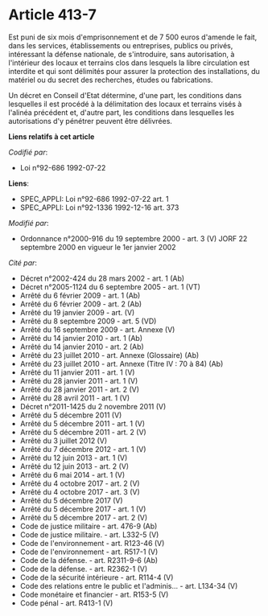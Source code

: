 # Article 413-7

Est puni de six mois d'emprisonnement et de 7 500 euros d'amende le fait, dans les services, établissements ou entreprises,
publics ou privés, intéressant la défense nationale, de s'introduire, sans autorisation, à l'intérieur des locaux et terrains
clos dans lesquels la libre circulation est interdite et qui sont délimités pour assurer la protection des installations, du
matériel ou du secret des recherches, études ou fabrications.

Un décret en Conseil d'Etat détermine, d'une part, les conditions dans lesquelles il est procédé à la délimitation des locaux
et terrains visés à l'alinéa précédent et, d'autre part, les conditions dans lesquelles les autorisations d'y pénétrer
peuvent être délivrées.

**Liens relatifs à cet article**

_Codifié par_:

  - Loi n°92-686 1992-07-22

**Liens**:

  - SPEC_APPLI: Loi n°92-686 1992-07-22 art. 1
  - SPEC_APPLI: Loi n°92-1336 1992-12-16 art. 373

_Modifié par_:

  - Ordonnance n°2000-916 du 19 septembre 2000 - art. 3 (V) JORF 22 septembre 2000 en vigueur le 1er janvier 2002

_Cité par_:

  - Décret n°2002-424 du 28 mars 2002 - art. 1 (Ab)
  - Décret n°2005-1124 du 6 septembre 2005 - art. 1 (VT)
  - Arrêté du 6 février 2009 - art. 1 (Ab)
  - Arrêté du 6 février 2009 - art. 2 (Ab)
  - Arrêté du 19 janvier 2009 - art. (V)
  - Arrêté du 8 septembre 2009 - art. 5 (VD)
  - Arrêté du 16 septembre 2009 - art. Annexe (V)
  - Arrêté du 14 janvier 2010 - art. 1 (Ab)
  - Arrêté du 14 janvier 2010 - art. 2 (Ab)
  - Arrêté du 23 juillet 2010 - art. Annexe (Glossaire) (Ab)
  - Arrêté du 23 juillet 2010 - art. Annexe (Titre IV : 70 à 84) (Ab)
  - Arrêté du 11 janvier 2011 - art. 1 (V)
  - Arrêté du 28 janvier 2011 - art. 1 (V)
  - Arrêté du 28 janvier 2011 - art. 2 (V)
  - Arrêté du 28 avril 2011 - art. 1 (V)
  - Décret n°2011-1425 du 2 novembre 2011 (V)
  - Arrêté du 5 décembre 2011 (V)
  - Arrêté du 5 décembre 2011 - art. 1 (V)
  - Arrêté du 5 décembre 2011 - art. 2 (V)
  - Arrêté du 3 juillet 2012 (V)
  - Arrêté du 7 décembre 2012 - art. 1 (V)
  - Arrêté du 12 juin 2013 - art. 1 (V)
  - Arrêté du 12 juin 2013 - art. 2 (V)
  - Arrêté du 6 mai 2014 - art. 1 (V)
  - Arrêté du 4 octobre 2017 - art. 2 (V)
  - Arrêté du 4 octobre 2017 - art. 3 (V)
  - Arrêté du 5 décembre 2017 (V)
  - Arrêté du 5 décembre 2017 - art. 1 (V)
  - Arrêté du 5 décembre 2017 - art. 2 (V)
  - Code de justice militaire - art. 476-9 (Ab)
  - Code de justice militaire. - art. L332-5 (V)
  - Code de l'environnement - art. R123-46 (V)
  - Code de l'environnement - art. R517-1 (V)
  - Code de la défense. - art. R2311-9-6 (Ab)
  - Code de la défense. - art. R2362-1 (V)
  - Code de la sécurité intérieure - art. R114-4 (V)
  - Code des relations entre le public et l'adminis... - art. L134-34 (V)
  - Code monétaire et financier - art. R153-5 (V)
  - Code pénal - art. R413-1 (V)
